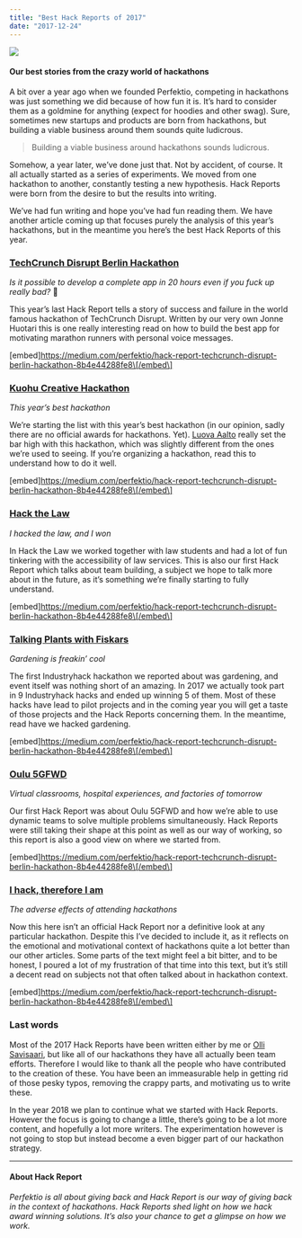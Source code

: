 ```yaml
---
title: "Best Hack Reports of 2017"
date: "2017-12-24"
---
```


![](http://www.xn--lhteenlahti-l8a.fi/wp-content/uploads/2018/09/e9cd9-1ygvmok7xr1kerqbhlzxtxg.png)

#### Our best stories from the crazy world of hackathons

A bit over a year ago when we founded Perfektio, competing in hackathons was just something we did because of how fun it is. It’s hard to consider them as a goldmine for anything (expect for hoodies and other swag). Sure, sometimes new startups and products are born from hackathons, but building a viable business around them sounds quite ludicrous.

> Building a viable business around hackathons sounds ludicrous.

Somehow, a year later, we’ve done just that. Not by accident, of course. It all actually started as a series of experiments. We moved from one hackathon to another, constantly testing a new hypothesis. Hack Reports were born from the desire to but the results into writing.

We’ve had fun writing and hope you’ve had fun reading them. We have another article coming up that focuses purely the analysis of this year’s hackathons, but in the meantime you here’s the best Hack Reports of this year.

### [TechCrunch Disrupt Berlin Hackathon](https://medium.com/perfektio/hack-report-techcrunch-disrupt-berlin-hackathon-8b4e44288fe8)

_Is it possible to develop a complete app in 20 hours even if you fuck up really bad?_ 🤔

This year’s last Hack Report tells a story of success and failure in the world famous hackathon of TechCrunch Disrupt. Written by our very own Jonne Huotari this is one really interesting read on how to build the best app for motivating marathon runners with personal voice messages.

\[embed\]https://medium.com/perfektio/hack-report-techcrunch-disrupt-berlin-hackathon-8b4e44288fe8\[/embed\]

### [Kuohu Creative Hackathon](https://medium.com/perfektio/hack-report-kuohu-creative-hackathon-4854d73edf66)

_This year’s best hackathon_

We’re starting the list with this year’s best hackathon (in our opinion, sadly there are no official awards for hackathons. Yet). [Luova Aalto](https://medium.com/u/df9053afb132) really set the bar high with this hackathon, which was slightly different from the ones we’re used to seeing. If you’re organizing a hackathon, read this to understand how to do it well.

\[embed\]https://medium.com/perfektio/hack-report-techcrunch-disrupt-berlin-hackathon-8b4e44288fe8\[/embed\]

### [Hack the Law](https://medium.com/perfektio/hack-report-hack-the-law-5edaaf294a64)

_I hacked the law, and I won_

In Hack the Law we worked together with law students and had a lot of fun tinkering with the accessibility of law services. This is also our first Hack Report which talks about team building, a subject we hope to talk more about in the future, as it’s something we’re finally starting to fully understand.

\[embed\]https://medium.com/perfektio/hack-report-techcrunch-disrupt-berlin-hackathon-8b4e44288fe8\[/embed\]

### [Talking Plants with Fiskars](https://medium.com/perfektio/hack-report-talking-plants-with-fiskars-c71be389e6ea)

_Gardening is freakin’ cool_

The first Industryhack hackathon we reported about was gardening, and event itself was nothing short of an amazing. In 2017 we actually took part in 9 Industryhack hacks and ended up winning 5 of them. Most of these hacks have lead to pilot projects and in the coming year you will get a taste of those projects and the Hack Reports concerning them. In the meantime, read have we hacked gardening.

\[embed\]https://medium.com/perfektio/hack-report-techcrunch-disrupt-berlin-hackathon-8b4e44288fe8\[/embed\]

### [Oulu 5GFWD](https://medium.com/perfektio/hack-report-oulu-5gfwd-hackathon-510445e858e7)

_Virtual classrooms, hospital experiences, and factories of tomorrow_

Our first Hack Report was about Oulu 5GFWD and how we’re able to use dynamic teams to solve multiple problems simultaneously. Hack Reports were still taking their shape at this point as well as our way of working, so this report is also a good view on where we started from.

\[embed\]https://medium.com/perfektio/hack-report-techcrunch-disrupt-berlin-hackathon-8b4e44288fe8\[/embed\]

### [I hack, therefore I am](https://medium.com/perfektio/i-hack-i-die-i-hack-again-de5ab6caf50a)

_The adverse effects of attending hackathons_

Now this here isn’t an official Hack Report nor a definitive look at any particular hackathon. Despite this I’ve decided to include it, as it reflects on the emotional and motivational context of hackathons quite a lot better than our other articles. Some parts of the text might feel a bit bitter, and to be honest, I poured a lot of my frustration of that time into this text, but it’s still a decent read on subjects not that often talked about in hackathon context.

\[embed\]https://medium.com/perfektio/hack-report-techcrunch-disrupt-berlin-hackathon-8b4e44288fe8\[/embed\]

### Last words

Most of the 2017 Hack Reports have been written either by me or [Olli Savisaari](https://medium.com/u/1b1bb018d7f1), but like all of our hackathons they have all actually been team efforts. Therefore I would like to thank all the people who have contributed to the creation of these. You have been an immeasurable help in getting rid of those pesky typos, removing the crappy parts, and motivating us to write these.

In the year 2018 we plan to continue what we started with Hack Reports. However the focus is going to change a little, there’s going to be a lot more content, and hopefully a lot more writers. The experimentation however is not going to stop but instead become a even bigger part of our hackathon strategy.

* * *

#### About Hack Report

_Perfektio is all about giving back and Hack Report is our way of giving back in the context of hackathons. Hack Reports shed light on how we hack award winning solutions. It’s also your chance to get a glimpse on how we work._
